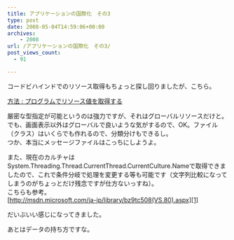 ```yaml
---
title: アプリケーションの国際化　その3
type: post
date: 2008-05-04T14:59:06+00:00
archives:
    - 2008
url: /アプリケーションの国際化　その3/
post_views_count:
  - 91

---
```

コードビハインドでのリソース取得もちょっと探し回りましたが、こちら。

<a href="http://msdn.microsoft.com/ja-jp/library/ms227982(VS.80).aspx" target="_blank">方法 : プログラムでリソース値を取得する</a>

厳密な型指定が可能というのは強力ですが、それはグローバルリソースだけと。  
でも、画面表示以外はグローバルで良いような気がするので、OK。ファイル（クラス）はいくらでも作れるので、分類分けもできるし。  
つか、本当にメッセージファイルはこっちにしようよ。

また、現在のカルチャはSystem.Threading.Thread.CurrentThread.CurrentCulture.Nameで取得できましたので、これで条件分岐で処理を変更する等も可能です（文字列比較になってしまうのがちょっとだけ残念ですが仕方ないっすね）。  
こちらも参考。  
[http://msdn.microsoft.com/ja-jp/library/bz9tc508(VS.80).aspx][1]

だいぶいい感じになってきました。

あとはデータの持ち方ですな。

 [1]: http://msdn.microsoft.com/ja-jp/library/bz9tc508(VS.80).aspx "http://msdn.microsoft.com/ja-jp/library/bz9tc508(VS.80).aspx"